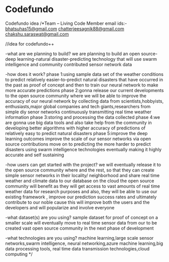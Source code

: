 # Codefundo
Codefundo idea
/*Team – Living Code
Member email ids:-
bhatsuhas15@gmail.com
chatterjeesagnik88@gmail.com
chakshu.saraswat@gmail.com

//idea for codefundo++

-what are we planning to build?
we are planning to build an open source-deep learning-natural disaster-predicting
technology that will use swarm intelligence and community contributed sensor network data  

-how does it work?
phase 1:using sample data set of the weather conditions to predict 
relatively easier-to-predict natural disasters that have occurred in the
past as proof of concept and then to train our neural network to make
more accurate predictions
phase 2:gonna release our current developments to the open source community
where we will be able to improve the accuracy of our neural network
by collecting data from scientists,hobbyists, enthusiasts,major global companies 
and tech giants,researchers from simple diy senor networks continuously transmitting 
real time weather information
phase 3:storing and processing the data collected
phase 4:we are gonna use big data tools and also take help from the community 
in developing better algorithms with higher accuracy of predictions
of relatively easy to predict natural disasters
phase 5:improve the deep learning outcomes 
improve the scale of our sensor networks via open source contributions
move on to predicting the more harder to predict disasters
using swarm intelligence technologies eventually making it highly accurate
and self sustaining

-how users can get started with the project?
we will eventually release it to the open source community where 
 and the rest, so that they can create 
simple sensor networks in their locality/ neighborhood and share real time
weather and climate data to our database on the cloud
the open source community will benefit as they will get access
to vast amounts of real time weather data for research purposes 
and also, they will be able to use our existing framework ,
improve our prediction success rates and ultimately contribute to our 
noble cause this will improve both the users and the developers and 
will popularize and involve everyone

-what dataset(s) are you using?
sample dataset for proof of concept on a smaller scale
will eventually move to real time sensor data from our to be created 
vast open source community in the next phase of development

-what technologies are you using?
machine learning,large scale sensor networks,swarm intelligence,
neural networking,azure machine learning,big data processing tools,
real time data transmission technologies,cloud computing */
